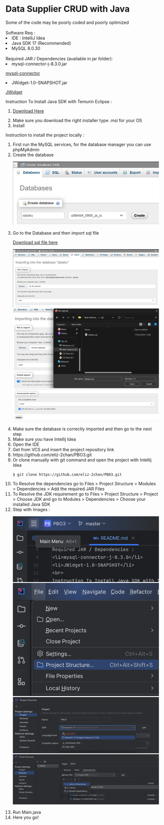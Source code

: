 <h1>Data Supplier CRUD with Java</h1>
Some of the code may be poorly coded and poorly optimized
<br>
<br>
Software Req :
<li>IDE : IntelliJ Idea</li>
<li>Java SDK 17 (Recommended)</li>
<li>MySQL 8.0.30</li>
<br>
Required JAR / Dependencies (available in jar folder):
<li>mysql-connector-j-8.3.0.jar</li>

[mysql-connector](jar/mysql-connector-j-8.3.0.jar)
<li>JWidget-1.0-SNAPSHOT.jar</li>

[JWidget](jar/JWidget-1.0-SNAPSHOT.jar)
<br>

Instruction To Install Java SDK with Temurin Eclipse :
<ol>
<li>

[Download Here](https://adoptium.net/temurin/releases/?version=17)

</li>
<li>Make sure you download the right installer type .msi for your OS</li>
<li>Install</li>
</ol>

Instruction to install the project locally :
<ol>
<li>First run the MySQL services, for the database manager you can use phpMyAdmin</li>
<li>Create the database</li>

![img_4.png](img_4.png)

<li>Go to the Database and then import sql file

[Download sql file here](database/dataku.sql)
</li>

![img_5.png](img_5.png)
![img_6.png](img_6.png)
![img_7.png](img_7.png)
<li>Make sure the database is correctly imported and then go to the next step</li>
<li>Make sure you have Intellij Idea</li>
<li>Open the IDE</li>
<li>Get from VCS and insert the project repository link</li>
<li>https://github.com/eliz-2chan/PBO3.git</li>
<li>Or clone manually with git command and open the project with Intellij Idea</li>

```
$ git clone https://github.com/eliz-2chan/PBO3.git
```

<li>To Resolve the dependencies go to Files > Project Structure > Modules > Dependencies > Add the required JAR Files</li>
<li>To Resolve the JDK requirement go to Files > Project Structure > Project > Choose JDK and go to Modules > Dependencies > Choose your installed Java SDK</li>
<li>Step with Images : </li>

![img_1.png](img_1.png)
![img.png](img.png)
![img_2.png](img_2.png)
![img_3.png](img_3.png)

<li>Run Main.java</li>
<li>Here you go!</li>
</ol>

